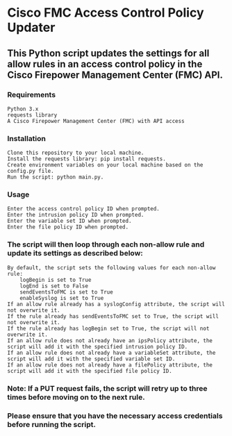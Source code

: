 # Cisco FMC Access Control Policy Updater

## This Python script updates the settings for all allow rules in an access control policy in the Cisco Firepower Management Center (FMC) API.

### Requirements

    Python 3.x
    requests library
    A Cisco Firepower Management Center (FMC) with API access

### Installation

    Clone this repository to your local machine.
    Install the requests library: pip install requests.
    Create environment variables on your local machine based on the config.py file.
    Run the script: python main.py.

### Usage

    Enter the access control policy ID when prompted.
    Enter the intrusion policy ID when prompted.
    Enter the variable set ID when prompted.
    Enter the file policy ID when prompted.

### The script will then loop through each non-allow rule and update its settings as described below:

    By default, the script sets the following values for each non-allow rule:
        logBegin is set to True
        logEnd is set to False
        sendEventsToFMC is set to True
        enableSyslog is set to True
    If an allow rule already has a syslogConfig attribute, the script will not overwrite it.
    If the rule already has sendEventsToFMC set to True, the script will not overwrite it.
    If the rule already has logBegin set to True, the script will not overwrite it.
    If an allow rule does not already have an ipsPolicy attribute, the script will add it with the specified intrusion policy ID.
    If an allow rule does not already have a variableSet attribute, the script will add it with the specified variable set ID.
    If an allow rule does not already have a filePolicy attribute, the script will add it with the specified file policy ID.

### Note: If a PUT request fails, the script will retry up to three times before moving on to the next rule.

### Please ensure that you have the necessary access credentials before running the script.